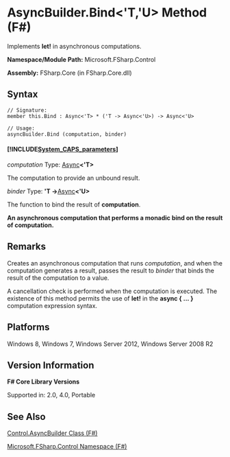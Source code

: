 # AsyncBuilder.Bind<'T,'U> Method (F#)

Implements **let!** in asynchronous computations.

**Namespace/Module Path:** Microsoft.FSharp.Control

**Assembly:** FSharp.Core (in FSharp.Core.dll)


## Syntax

```
// Signature:
member this.Bind : Async<'T> * ('T -> Async<'U>) -> Async<'U>

// Usage:
asyncBuilder.Bind (computation, binder)
```

#### [!INCLUDE[System_CAPS_parameters](//System/Token/System_CAPS_parameters_md.md)]
*computation*
Type: [Async](http://msdn.microsoft.com/en-us/library/e0b28ea2-dea5-4021-b2b9-d7d4761babde)**&lt;'T&gt;**


The computation to provide an unbound result.


*binder*
Type: **'T -&gt;**[Async](http://msdn.microsoft.com/en-us/library/e0b28ea2-dea5-4021-b2b9-d7d4761babde)**&lt;'U&gt;**


The function to bind the result of **computation**.



**An asynchronous computation that performs a monadic bind on the result of computation.**
## Remarks
Creates an asynchronous computation that runs *computation*, and when the computation generates a result, passes the result to *binder* that binds the result of the computation to a value.

A cancellation check is performed when the computation is executed. The existence of this method permits the use of **let!** in the **async { ... }** computation expression syntax.


## Platforms
Windows 8, Windows 7, Windows Server 2012, Windows Server 2008 R2


## Version Information
**F# Core Library Versions**

Supported in: 2.0, 4.0, Portable




## See Also
[Control.AsyncBuilder Class &#40;F&#35;&#41;](Control.AsyncBuilder+Class+%28FSharp%29.md)

[Microsoft.FSharp.Control Namespace &#40;F&#35;&#41;](Microsoft.FSharp.Control+Namespace+%28FSharp%29.md)

